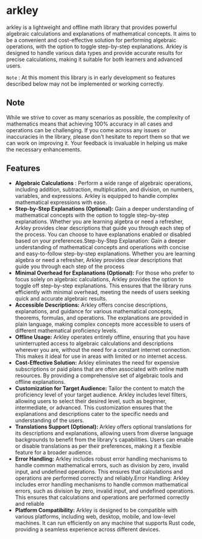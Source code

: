 # arkley

arkley is a lightweight and offline math library that provides powerful algebraic calculations and explanations of mathematical concepts. It aims to be a convenient and cost-effective solution for performing algebraic operations, with the option to toggle step-by-step explanations. Arkley is designed to handle various data types and provide accurate results for precise calculations, making it suitable for both learners and advanced users.

`Note` : At this moment this library is in early development so features described below may not be implemented or working correctly.

## Note

While we strive to cover as many scenarios as possible, the complexity of mathematics means that achieving 100% accuracy in all cases and operations can be challenging. If you come across any issues or inaccuracies in the library, please don't hesitate to report them so that we can work on improving it. Your feedback is invaluable in helping us make the necessary enhancements.

## Features

* **Algebraic Calculations** : Perform a wide range of algebraic operations, including addition, subtraction, multiplication, and division, on numbers, variables, and expressions. Arkley is equipped to handle complex mathematical expressions with ease.
* **Step-by-Step Explanations (Optional):** Gain a deeper understanding of mathematical concepts with the option to toggle step-by-step explanations. Whether you are learning algebra or need a refresher, Arkley provides clear descriptions that guide you through each step of the process. You can choose to have explanations enabled or disabled based on your preferences.Step-by-Step Explanation: Gain a deeper understanding of mathematical concepts and operations with concise and easy-to-follow step-by-step explanations. Whether you are learning algebra or need a refresher, Arkley provides clear descriptions that guide you through each step of the process
* **Minimal Overhead for Explanations (Optional):** For those who prefer to focus solely on algebraic calculations, Arkley provides the option to toggle off step-by-step explanations. This ensures that the library runs efficiently with minimal overhead, meeting the needs of users seeking quick and accurate algebraic results.
* **Accessible Descriptions:** Arkley offers concise descriptions, explanations, and guidance for various mathematical concepts, theorems, formulas, and operations. The explanations are provided in plain language, making complex concepts more accessible to users of different mathematical proficiency levels.
* **Offline Usage:** Arkley operates entirely offline, ensuring that you have uninterrupted access to algebraic calculations and descriptions wherever you are, without the need for a constant internet connection. This makes it ideal for use in areas with limited or no internet access.
* **Cost-Effective Solution:** Arkley eliminates the need for expensive subscriptions or paid plans that are often associated with online math resources. By providing a comprehensive set of algebraic tools and offline explanations.
* **Customization for Target Audience:** Tailor the content to match the proficiency level of your target audience. Arkley includes level filters, allowing users to select their desired level, such as beginner, intermediate, or advanced. This customization ensures that the explanations and descriptions cater to the specific needs and understanding of the users.
* **Translations Support (Optional):** Arkley offers optional translations for its descriptions and explanations, allowing users from diverse language backgrounds to benefit from the library's capabilities. Users can enable or disable translations as per their preferences, making it a flexible feature for a broader audience.
* **Error Handling:** Arkley includes robust error handling mechanisms to handle common mathematical errors, such as division by zero, invalid input, and undefined operations. This ensures that calculations and operations are performed correctly and reliably.Error Handling: Arkley includes error handling mechanisms to handle common mathematical errors, such as division by zero, invalid input, and undefined operations. This ensures that calculations and operations are performed correctly and reliable
* **Platform Compatibility:** Arkley is designed to be compatible with various platforms, including web, desktop, mobile, and low-level machines. It can run efficiently on any machine that supports Rust code, providing a seamless experience across different devices.
